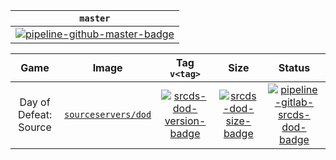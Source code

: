 | `master` |
|:-:|
[![pipeline-github-master-badge][]][pipeline-github-master-link] |

[pipeline-github-master-badge]: https://img.shields.io/github/actions/workflow/status/startersclan/docker-sourceservers/ci-master-pr.yml?branch=master&label=&logo=github&style=flat-square
[pipeline-github-master-link]: https://github.com/startersclan/docker-sourceservers/actions?query=branch%3Amaster

| Game | Image | Tag `v<tag>` | Size | Status |
|:-:|:-:|:-:|:-:|:-:|
| Day of Defeat: Source | [`sourceservers/dod`][srcds-dod-dockerhub-link] | [![srcds-dod-version-badge][]][srcds-dod-metadata-link] | [![srcds-dod-size-badge][]][srcds-dod-metadata-link] | [![pipeline-gitlab-srcds-dod-badge][]][pipeline-gitlab-srcds-dod-link] |

[srcds-dod-dockerhub-link]: https://hub.docker.com/r/sourceservers/dod
[srcds-dod-version-badge]: https://img.shields.io/docker/v/sourceservers/dod/latest?label=&style=flat-square
[srcds-dod-size-badge]: https://img.shields.io/docker/image-size/sourceservers/dod/latest?label=&style=flat-square
[srcds-dod-metadata-link]: https://hub.docker.com/r/sourceservers/dod/tags
[pipeline-gitlab-srcds-dod-badge]: https://img.shields.io/gitlab/pipeline-status/startersclan/docker-sourceservers?branch=srcds-dod&label=&logo=gitlab&style=flat-square
[pipeline-gitlab-srcds-dod-link]: https://gitlab.com/startersclan/docker-sourceservers/-/pipelines?page=1&scope=all&ref=srcds-dod
